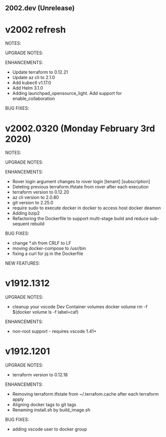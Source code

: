 ## 2002.dev (Unrelease)

# v2002 refresh

NOTES:

UPGRADE NOTES:

ENHANCEMENTS:
* Update terraform to 0.12.21
* Update az cli to 2.1.0
* Add kubectl v1.17.0
* Add Helm 3.1.0
* Adding launchpad_opensource_light. Add support for enable_collaboration

BUG FIXES:


# v2002.0320 (Monday February 3rd 2020)

NOTES:

UPGRADE NOTES:

ENHANCEMENTS:
* Rover login argument changes to rover login [tenant] [subscription]
* Deleting previous terraform.tfstate from rover after each execution
* terraform version to 0.12.20
* az cli version to 2.0.80
* git version to 2.25.0
* require sudo to execute docker in docker to access host docker deamon
* Adding bzip2
* Refactoring the Dockerfile to support multi-stage build and reduce sub-sequent rebuild

BUG FIXES:
* change *.sh from CRLF to LF
* moving docker-compose to /usr/bin
* fixing a curl for jq in the Dockerfile

NEW FEATURES:

# v1912.1312
UPGRADE NOTES:
* cleanup your vscode Dev Container volumes 
docker volume rm -f $(docker volume ls -f label=caf)

ENHANCEMENTS:
* non-root support - requires vscode 1.41+

# v1912.1201

UPGRADE NOTES:
* terraform version to 0.12.18

ENHANCEMENTS:
* Removing terraform.tfstate from ~/.terrafom.cache after each terraform apply
* Aligning docker tags to git tags
* Renaming install.sh by build_image.sh

BUG FIXES:
* adding vscode user to docker group
